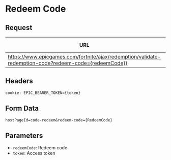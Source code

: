 # Redeem Code

## Request
| URL | Method | Auth Required |
| - | - | - |
| https://www.epicgames.com/fortnite/ajax/redemption/validate-redemption-code?redeem-code={redeemCode}} | `POST` | Yes |

## Headers
```
cookie: EPIC_BEARER_TOKEN={token}
```

## Form Data
```
hostPageId=code-redeem&redeem-code={RedeemCode}
```

## Parameters
- `redeemCode`: Redeem code
- `token`: Access token
